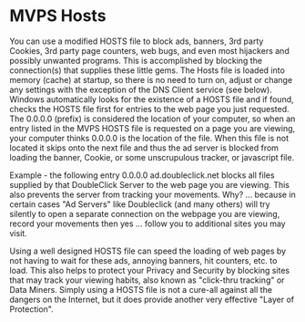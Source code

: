 # MVPS Hosts

You can use a modified HOSTS file to block ads, banners, 3rd party Cookies, 3rd party page counters, web bugs, and even most hijackers and possibly unwanted programs. This is accomplished by blocking the connection(s) that supplies these little gems. The Hosts file is loaded into memory (cache) at startup, so there is no need to turn on, adjust or change any settings with the exception of the DNS Client service (see below). Windows automatically looks for the existence of a HOSTS file and if found, checks the HOSTS file first for entries to the web page you just requested. The 0.0.0.0 (prefix) is considered the location of your computer, so when an entry listed in the MVPS HOSTS file is requested on a page you are viewing, your computer thinks 0.0.0.0 is the location of the file. When this file is not located it skips onto the next file and thus the ad server is blocked from loading the banner, Cookie, or some unscrupulous tracker, or javascript file.

Example - the following entry 0.0.0.0 ad.doubleclick.net blocks all files supplied by that DoubleClick Server to the web page you are viewing. This also prevents the server from tracking your movements. Why? ... because in certain cases "Ad Servers" like Doubleclick (and many others) will try silently to open a separate connection on the webpage you are viewing, record your movements then yes ... follow you to additional sites you may visit.

Using a well designed HOSTS file can speed the loading of web pages by not having to wait for these ads, annoying banners, hit counters, etc. to load. This also helps to protect your Privacy and Security by blocking sites that may track your viewing habits, also known as  "click-thru tracking" or Data Miners. Simply using a HOSTS file is not a cure-all against all the dangers on the Internet, but it does provide another very effective "Layer of Protection".
